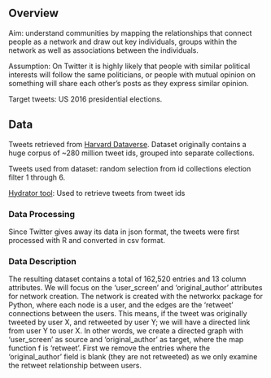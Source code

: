 ## Overview

Aim: understand communities by mapping the relationships that connect people as a network and  draw out key 
individuals, groups within the network as well as associations between the individuals. 

Assumption: On Twitter it is highly likely that people with similar political interests will follow the 
same politicians, or people with mutual opinion on something will share each other’s posts as they express 
similar opinion.

Target tweets: US 2016 presidential elections.  

## Data

Tweets retrieved from [Harvard Dataverse](https://dataverse.harvard.edu/dataset.xhtml?persistentId=doi:10.7910/DVN/PDI7IN).
Dataset originally contains a huge corpus of ~280 million tweet ids, grouped into separate collections. 

Tweets used from dataset: random selection from id collections election filter 1 through 6.

[Hydrator tool](https://github.com/DocNow/hydrator): Used to retrieve tweets from tweet ids



### Data Processing

Since Twitter gives away its data in json format, the tweets were first processed with R and converted in csv 
format.

### Data Description

The resulting dataset contains a total of 162,520 entries and 13 column attributes. We will focus on the ‘user_screen’ and ‘original_author’ attributes for network creation. The network is created with the networkx package for Python, where each node is a user, and the edges are the ‘retweet’ connections between the users. This means, if the tweet was originally tweeted by user X, and retweeted by user Y; we will have a directed link from user Y to user X. In other words, 
we create a directed graph with ‘user_screen’ as source and ‘original_author’ as target, where the map function f is ‘retweet’. First we remove the entries where the ‘original_author’ field is blank (they are not retweeted) as we only examine the retweet relationship between users.